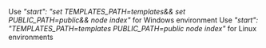 Use _"start": "set TEMPLATES_PATH=templates&& set PUBLIC_PATH=public&& node index"_ for Windows environment
Use _"start": "TEMPLATES_PATH=templates PUBLIC_PATH=public node index"_ for Linux environments